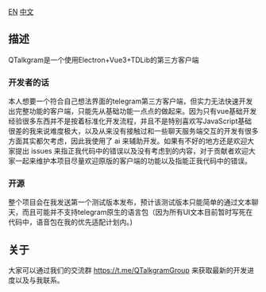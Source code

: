 [EN](README.md) [中文](README_zh-CN.md)

## 描述
QTalkgram是一个使用Electron+Vue3+TDLib的第三方客户端
### 开发者的话
本人想要一个符合自己想法界面的telegram第三方客户端，但实力无法快速开发出完整功能的客户端，只能先从基础功能一点点的做起来。因为只有vue基础开发经验很多东西并不是按着标准化开发流程，并且不是特别喜欢写JavaScript基础很差的我来说难度极大，以及从来没有接触过和一些聊天服务端交互的开发有很多方面其实都欠考虑，因此我使用了 ai 来辅助开发。如果有不好的地方还是欢迎大家提出 issues 来指正我代码中的错误以及没有考虑到的内容，对于贡献者欢迎大家一起来维护本项目尽量欢迎原版的客户端的功能以及指能正我代码中的错误。

### 开源
整个项目会在我发送第一个测试版本发布，预计该测试版本只能简单的通过文本聊天，而且可能并不支持telegram原生的语言包（因为所有UI文本目前暂时写死在代码中，语音包在我的优先适配计划内。)

## 关于
大家可以通过我们的交流群 https://t.me/QTalkgramGroup 来获取最新的开发进度以及与我联系。

